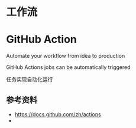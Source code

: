 # 工作流



# GitHub Action

Automate your workflow from idea to production

 GitHub Actions jobs can be automatically triggered

任务实现自动化运行

## 参考资料

- https://docs.github.com/zh/actions
- 